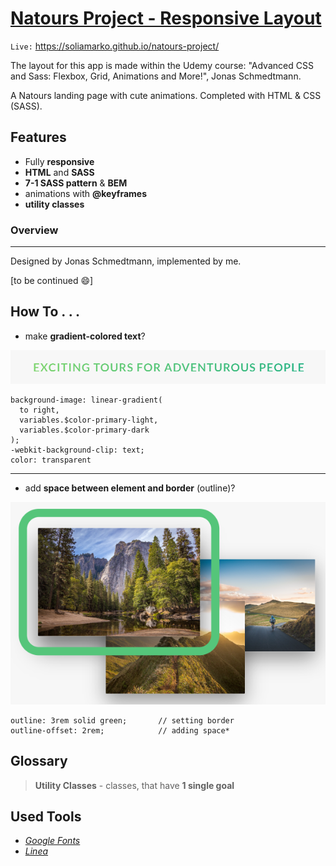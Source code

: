 # [Natours Project - Responsive Layout](https://soliamarko.github.io/natours-project/ "Natours Project - Responsive Layout")

`Live:` https://soliamarko.github.io/natours-project/

The layout for this app is made within the Udemy course: "Advanced CSS and Sass: Flexbox, Grid, Animations and More!", Jonas Schmedtmann.

A Natours landing page with cute animations. Completed with HTML & CSS (SASS).

## Features

- Fully **responsive**
- **HTML** and **SASS**
- **7-1 SASS pattern** & **BEM**
- animations with **@keyframes**
- **utility classes**

### Overview

---

Designed by Jonas Schmedtmann, implemented by me.

[to be continued 😄]

## How To . . .

- make **gradient-colored text**?

![gradient-colored text](./README_assets/gradiented-heading.png "gradient-colored text")

```
background-image: linear-gradient(
  to right,
  variables.$color-primary-light,
  variables.$color-primary-dark
);
-webkit-background-clip: text;
color: transparent
```

---

- add **space between element and border** (outline)?

<p align="center" width="100%">
    <img alt="outline" src="./README_assets/outline.png"> 
</p>

```
outline: 3rem solid green;       // setting border
outline-offset: 2rem;            // adding space*
```

## Glossary

> **Utility Classes** - classes, that have **1 single goal**

## Used Tools

- _[Google Fonts](https://fonts.google.com/)_
- _[Linea](https://linea.io/)_
